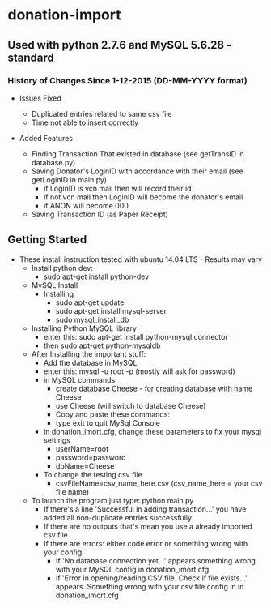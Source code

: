 # donation-import

## Used with python 2.7.6 and MySQL 5.6.28 - standard

### History of Changes Since 1-12-2015 (DD-MM-YYYY format)
- Issues Fixed
  - Duplicated entries related to same csv file
  - Time not able to insert correctly

- Added Features
  - Finding Transaction That existed in database (see getTransID in database.py)
  - Saving Donator's LoginID with accordance with their email (see getLoginID in main.py)
    - if LoginID is vcn mail then will record their id
    - if not vcn mail then LoginID will become the donator's email
    - if ANON will become 000
  - Saving Transaction ID (as Paper Receipt)
## Getting Started
- These install instruction tested with ubuntu 14.04 LTS - Results may vary
  - Install python dev:
    - sudo apt-get install python-dev
  - MySQL Install
    - Installing
      - sudo apt-get update
      - sudo apt-get install mysql-server
      - sudo mysql_install_db
  - Installing Python MySQL library
      - enter this: sudo apt-get install python-mysql.connector
      - then sudo apt-get python-mysqldb
  - After Installing the important stuff:
    - Add the database in MySQL
    - enter this: mysql -u root -p (mostly will ask for password)
    - in MySQL commands
      - create database Cheese - for creating database with name Cheese
      - use Cheese (will switch to database Cheese)
      - Copy and paste these commands:
      - type exit to quit MySql Console
    - in donation_imort.cfg, change these parameters to fix your mysql settings
      - userName=root
      - password=password
      - dbName=Cheese
    - To change the testing csv file
      - csvFileName=csv_name_here.csv (csv_name_here = your csv file name)
  - To launch the program just type: python main.py
    - If there's a line 'Successful in adding transaction...' you have added all non-duplicate entries successfully
    - If there are no outputs that's mean you use a already imported csv file
    - If there are errors: either code error or something wrong with your config
      - If 'No database connection yet...' appears something wrong with your MySQL config in donation_imort.cfg
      - If 'Error in opening/reading CSV file. Check if file exists...' appears. Something wrong with your csv file config in  in donation_imort.cfg
